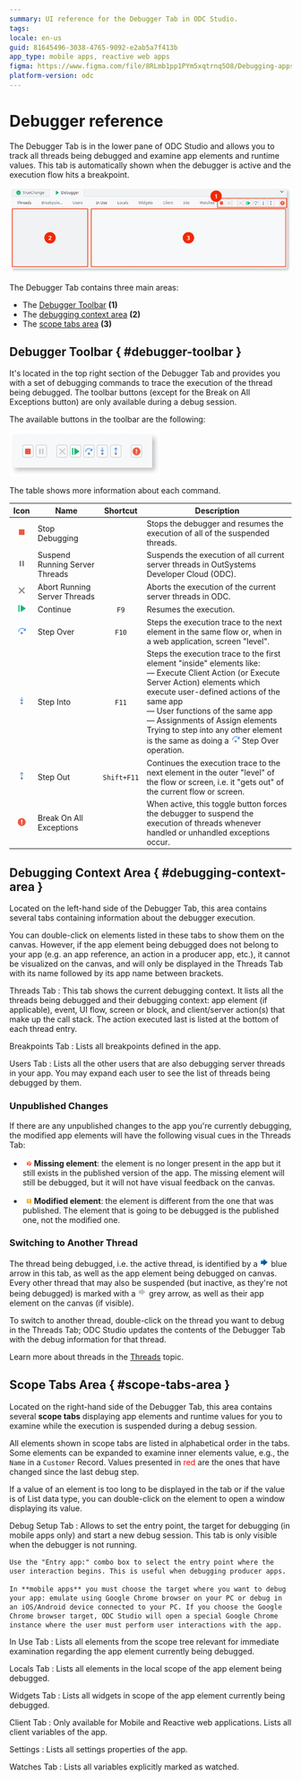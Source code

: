 ```yaml
---
summary: UI reference for the Debugger Tab in ODC Studio.
tags:
locale: en-us
guid: 81645496-3038-4765-9092-e2ab5a7f413b
app_type: mobile apps, reactive web apps
figma: https://www.figma.com/file/8RLmb1pp1PYm5xqtrnq5O8/Debugging-apps?type=design&node-id=2901%3A73&t=sdGPdlxTkpCARchu-1
platform-version: odc
---
```


# Debugger reference

The Debugger Tab is in the lower pane of ODC Studio and allows you to track all threads being debugged and examine app elements and runtime values. This tab is automatically shown when the debugger is active and the execution flow hits a breakpoint.

![](images/debugger-ui-overview.png)

The Debugger Tab contains three main areas:

* The [Debugger Toolbar](<#debugger-toolbar>) **(1)**
* The [debugging context area](<#debugging-context-area>) **(2)**
* The [scope tabs area](<#scope-tabs-area>) **(3)**


## Debugger Toolbar { #debugger-toolbar }

It's located in the top right section of the Debugger Tab and provides you with a set of debugging commands to trace the execution of the thread being debugged. The toolbar buttons (except for the Break on All Exceptions button) are only available during a debug session.

The available buttons in the toolbar are the following:

![](images/debugger-toolbar.png)

The table shows more information about each command.

Icon | Name | Shortcut | Description
:---:|------|:--------:|------------
![](images/toolbar-button-stop.png)     | Stop Debugging | | Stops the debugger and resumes the execution of all of the suspended threads.
![](images/toolbar-button-suspend.png)  | Suspend Running Server Threads | | Suspends the execution of all current server threads in OutSystems Developer Cloud (ODC).
![](images/toolbar-abort-button.png)    | Abort Running Server Threads | | Aborts the execution of the current server threads in ODC.
![](images/toolbar-button-continue.png) | Continue | `F9` | Resumes the execution.
![](images/toolbar-button-step-over.png)| Step Over | `F10` | Steps the execution trace to the next element in the same flow or, when in a web application, screen "level".
![](images/toolbar-button-step-into.png)| Step Into | `F11` | Steps the execution trace to the first element "inside" elements like: <br/> &#8212; Execute Client Action (or Execute Server Action) elements which execute user-defined actions of the same app<br/> &#8212; User functions of the same app<br/> &#8212; Assignments of Assign elements<br/> Trying to step into any other element is the same as doing a ![](images/toolbar-button-step-over.png) Step Over operation.
![](images/toolbar-button-step-out.png) | Step Out | `Shift+F11` | Continues the execution trace to the next element in the outer "level" of the flow or screen, i.e. it "gets out" of the current flow or screen.
![](images/toolbar-button-break-on-all-exceptions.png) | Break On All Exceptions | | When active, this toggle button forces the debugger to suspend the execution of threads whenever handled or unhandled exceptions occur.

## Debugging Context Area { #debugging-context-area }

Located on the left-hand side of the Debugger Tab, this area contains several tabs containing information about the debugger execution. 

You can double-click on elements listed in these tabs to show them on the canvas. However, if the app element being debugged does not belong to your app (e.g. an app reference, an action in a producer app, etc.), it cannot be visualized on the canvas, and will only be displayed in the Threads Tab with its name followed by its app name between brackets.

Threads Tab
:   This tab shows the current debugging context. It lists all the threads being debugged and their debugging context: app element (if applicable), event, UI flow, screen or block, and client/server action(s) that make up the call stack. The action executed last is listed at the bottom of each thread entry.

Breakpoints Tab
:   Lists all breakpoints defined in the app.

Users Tab
:   Lists all the other users that are also debugging server threads in your app. You may expand each user to see the list of threads being debugged by them.

### Unpublished Changes

If there are any unpublished changes to the app you're currently debugging, the modified app elements will have the following visual cues in the Threads Tab:

* ![](images/overlay-missing-element.png) **Missing element**: the element is no longer present in the app but it still exists in the published version of the app. The missing element will still be debugged, but it will not have visual feedback on the canvas.

* ![](images/overlay-modified-element.png) **Modified element**: the element is different from the one that was published. The element that is going to be debugged is the published one, not the modified one.

### Switching to Another Thread

The thread being debugged, i.e. the active thread, is identified by a ![](images/overlay-active-request.png) blue arrow in this tab, as well as the app element being debugged on canvas. Every other thread that may also be suspended (but inactive, as they're not being debugged) is marked with a ![](images/overlay-inactive-request.png) grey arrow, as well as their app element on the canvas (if visible).  

To switch to another thread, double-click on the thread you want to debug in the Threads Tab; ODC Studio updates the contents of the Debugger Tab with the debug information for that thread.

Learn more about threads in the [Threads](<threads.md>) topic.

## Scope Tabs Area { #scope-tabs-area }

Located on the right-hand side of the Debugger Tab, this area contains several **scope tabs** displaying app elements and runtime values for you to examine while the execution is suspended during a debug session.

All elements shown in scope tabs are listed in alphabetical order in the tabs. Some elements can be expanded to examine inner elements value, e.g., the `Name` in a `Customer` Record. Values presented in <span style="color: red;">red</span> are the ones that have changed since the last debug step. 

If a value of an element is too long to be displayed in the tab or if the value is of List data type, you can double-click on the element to open a window displaying its value.

Debug Setup Tab
:   Allows to set the entry point, the target for debugging (in mobile apps only) and start a new debug session. This tab is only visible when the debugger is not running. 

    Use the "Entry app:" combo box to select the entry point where the user interaction begins. This is useful when debugging producer apps.
    
    In **mobile apps** you must choose the target where you want to debug your app: emulate using Google Chrome browser on your PC or debug in an iOS/Android device connected to your PC. If you choose the Google Chrome browser target, ODC Studio will open a special Google Chrome instance where the user must perform user interactions with the app.
    
In Use Tab
:   Lists all elements from the scope tree relevant for immediate examination regarding the app element currently being debugged.

Locals Tab
:   Lists all elements in the local scope of the app element being debugged.

Widgets Tab
:   Lists all widgets in scope of the app element currently being debugged.

Client Tab
:   Only available for Mobile and Reactive web applications. Lists all client variables of the app.

Settings
:   Lists all settings properties of the app.

Watches Tab
:   Lists all variables explicitly marked as watched.


